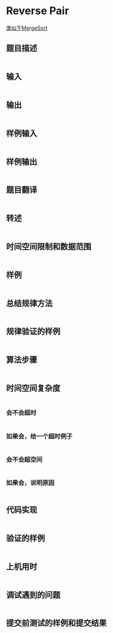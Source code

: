 # Reverse Pair

[类似于MergeSort](https://github.com/yycethan/solutions/blob/master/Merge%20Sort.md)
## 题目描述
```c++
```
 
## 输入
```c++
```

## 输出
```c++
```

## 样例输入
```c++
```

## 样例输出
```c++
```

## 题目翻译
```c++
```

## 转述
```c++
```

## 时间空间限制和数据范围
```c++
```

## 样例
```c++
```

## 总结规律方法
```c++
```

## 规律验证的样例
```c++
```

## 算法步骤
```c++
```

## 时间空间复杂度
```c++
```

### 会不会超时
```c++
```

### 如果会，给一个超时例子
```c++
```

### 会不会超空间
```c++
```

### 如果会，说明原因
```c++
```

## 代码实现
```c++
```

## 验证的样例

```c++
```

## 上机用时
```c++
```

## 调试遇到的问题
```c++
```

## 提交前测试的样例和提交结果
```c++
```

